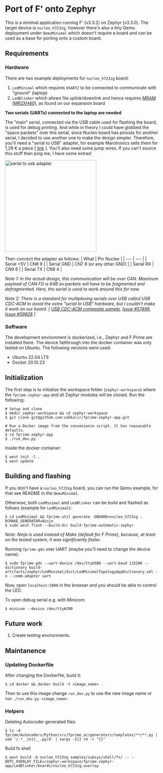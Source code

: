 # Port of F' onto Zephyr

This is a minimal application running F' (v3.3.2) on Zephyr (v3.3.0). The target device is `nucleo_h723zg`, however there's also a tiny Qemu deployment under `QemuMinimal` which doesn't require a board and can be used as a base for porting onto a custom board.

## Requirements
### Hardware

There are two example deployments for `nucleo_h723zg` board:
1. `LedMinimal` which requires `USART2` to be connected to communicate with "ground" (laptop)
2. `LedBlinker` which allows file uplink/downlink and hence requires [MRAM (MR2XH40)](https://wiki.berkayisik.com/projects/software/zephyr/mram), as found on our expansion board

**Two serials (UARTs) connected to the laptop are needed**

The "main" serial, connected via the USB cable used for flashing the board, is used for debug printing.
And while in theory I could have globbed the "space packets" over this serial, since Nucleo board has pinouts for another serial, I decided to use another one to make the design simpler. Therefore, you'll need a "serial to USB" adapter, for example Marotronics sells them for 1,29 € a piece [ [link](https://www.marotronics.de/RS232-USB-Adapter-IC-PL2303HX-33V-5V-TTL-serial-level-for-Arduino) ]. You'll also need some jump wires. If you can't source this stuff then ping me, I have some extras!

<p align="left" width="100%">
  <img src="https://github.com/sobkulir/fprime-zephyr-app/assets/14258647/4cdbc03d-04ad-406c-810a-3dbcc3fc4314" alt="serial to usb adapter" width="300px"/>

</p>

Then connect the adapter as follows:
| What | Pin Nucleo |
| --- | --- |
| Serial +5V | CN8 9 |
| Serial GND | CN7 8 (or any other GND) |
| Serial RX | CN9 6 |
| Serial TX | CN9 4 |

*Note 1: In the actual design, this communication will be over CAN. Maximum payload of CAN FD is 64B so packets will have to be fragmented and defragmented. Here, the serial is used to work around this for now.*

*Note 2: There is a standard for multiplexing serials over USB called USB CDC-ACM to avoid the extra "serial to USB" hardware, but I couldn't make it work on our board. [ [USB CDC-ACM composite sample](https://docs.zephyrproject.org/latest/samples/subsys/usb/cdc_acm_composite/README.html), [Issue #57499](https://github.com/zephyrproject-rtos/zephyr/issues/57499), [Issue #59828](https://github.com/zephyrproject-rtos/zephyr/issues/59828) ]*

### Software

The development environment is dockerized, i.e., Zephyr and F Prime are installed there. The device fallthrough into the docker container was only tested on Ubuntu. The following versions were used:
* Ubuntu 22.04 LTS
* Docker 20.10.23

## Initialization

The first step is to initialize the workspace folder (`zephyr-workspace`) where
the ``fprime-zephyr-app`` and all Zephyr modules will be cloned. Run the following:

```shell
# Setup and clone
$ mkdir zephyr-workspace && cd zephyr-workspace
$ git clone git@github.com:sobkulir/fprime-zephyr-app.git

# Run a Docker image from the convenience script. It has reasonable defaults.
$ cd fprime-zephyr-app
$ ./run_dev.py
```

Inside the docker container:
```shell
$ west init -l .
$ west update
```

## Building and flashing
If you don't have a `nucleo_h723zg` board, you can run the Qemu example, for that see README in the `QemuMinimal`.

Otherwise, both `LedMinimal` and `LedBlinker` can be build and flashed as follows (example for `LedMinimal`):
```shell
$ cd LedMinimal && fprime-util generate -DBOARD=nucleo_h723zg -DCMAKE_GENERATOR=Ninja
$ sudo west flash --build-dir build-fprime-automatic-zephyr
```

*Note: Ninja is used instead of Make (default for F Prime), because, at least on the tested system, it was significantly faster.*

Running `fprime-gds` over UART (maybe you'll need to change the device name):
```shell
$ sudo fprime-gds --uart-device /dev/ttyUSB0 --uart-baud 115200 --dictionary build-artifacts/zephyr/LedMinimal/dict/LedMinimalTopologyAppDictionary.xml -n --comm-adapter uart
```

Now, open `localhost:5000` in the browser and you should be able to control the LED.

To open debug serial e.g. with Minicom:
```shell
$ minicom --device /dev/ttyACM0
```

## Future work
1. Create testing environments. 

## Maintanence

### Updating Dockerfile
After changing the Dockerfile, build it:

```shell
$ cd docker && docker build -t <image_name> .
```

Then to use this image change `run_dev.py` to use the new image name or run `./run_dev.py <image_name>`.

### Helpers

Deleting Autocoder generated files

```shell
$ ls -d fprime/Autocoders/Python/src/fprime_ac/generators/templates/**/**.py | sed '/.*__init__.py/d' | xargs -I{} rm -r "{}"
```

Build fs shell

```shell
$ west build -b nucleo_h723zg samples/subsys/shell/fs/ -- -DDTC_OVERLAY_FILE=/zephyr-workspace/fprime-zephyr-app/LedBlinker/boards/nucleo_h723zg.overlay
```
